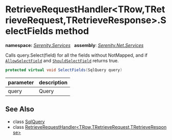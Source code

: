 # RetrieveRequestHandler&lt;TRow,TRetrieveRequest,TRetrieveResponse&gt;.SelectFields method
**namespace:** *[Serenity.Services](../../README.md#serenity.services-namespace)*   **assembly**: *[Serenity.Net.Services](../../README.md)*

Calls query.Select(field) for all the fields without NotMapped, and if [`AllowSelectField`](AllowSelectField.md) and [`ShouldSelectField`](ShouldSelectField.md) returns true.

```csharp
protected virtual void SelectFields(SqlQuery query)
```

| parameter | description |
| --- | --- |
| query | Query |

## See Also

* class [SqlQuery](../Serenity.Net.Data/../../Serenity.Data/SqlQuery.md)
* class [RetrieveRequestHandler&lt;TRow,TRetrieveRequest,TRetrieveResponse&gt;](../RetrieveRequestHandler-3.md)